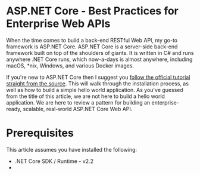 # ASP.NET Core - Best Practices for Enterprise Web APIs

When the time comes to build a back-end RESTful Web API, my go-to framework is ASP.NET Core. ASP.NET Core is a server-side back-end framework built on top of the shoulders of giants. It is written in C# and runs anywhere .NET Core runs, which now-a-days is almost anywhere, including macOS, *nix, Windows, and various Docker images.

If you're new to ASP.NET Core then I suggest you [follow the official tutorial straight from the source](https://dotnet.microsoft.com/learn/web/aspnet-hello-world-tutorial/intro). This will walk through the installation process, as well as how to build a simple hello world application. As you've guessed from the title of this article, we are not here to build a hello world application. We are here to review a pattern for building an enterprise-ready, scalable, real-world ASP.NET Core Web API.

# Prerequisites

This article assumes you have installed the following: 

* .NET Core SDK / Runtime - v2.2
* 